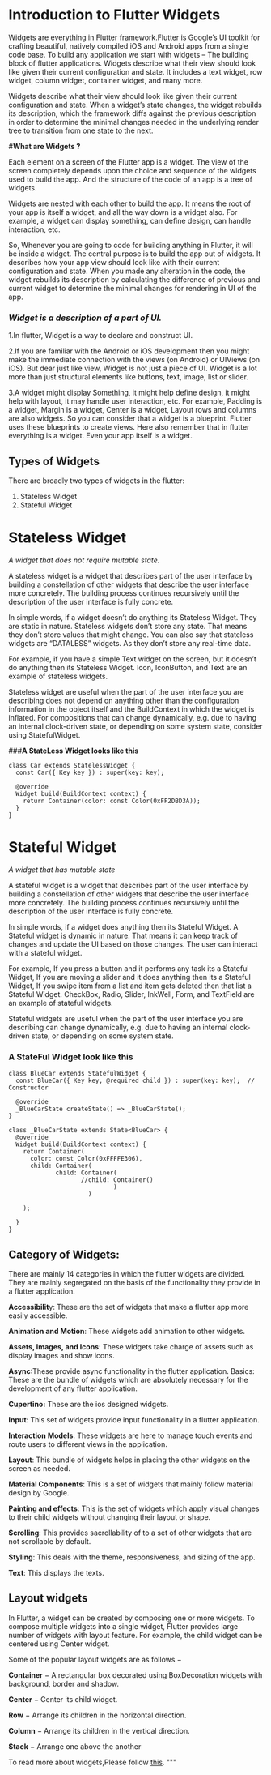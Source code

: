 # **Introduction to Flutter Widgets**
Widgets are everything in Flutter framework.Flutter is Google’s UI toolkit for crafting beautiful, natively compiled iOS and Android apps from a single code base. To build any application we start with widgets – The building block of flutter applications. Widgets describe what their view should look like given their current configuration and state. It includes a text widget, row widget, column widget, container widget, and many more. 

 Widgets describe what their view should look like given their current configuration and state. When a widget’s state changes, the widget rebuilds its description, which the framework diffs against the previous description in order to determine the minimal changes needed in the underlying render tree to transition from one state to the next.
 


#**What are Widgets ?**

 Each element on a screen of the Flutter app is a widget. The view of the screen completely depends upon the choice and sequence of the widgets used to build the app. And the structure of the code of an app is a tree of widgets. 

Widgets are nested with each other to build the app. It means the root of your app is itself a widget, and all the way down is a widget also. For example, a widget can display something, can define design, can handle interaction, etc.

So, Whenever you are going to code for building anything in Flutter, it will be inside a widget. The central purpose is to build the app out of widgets. It describes how your app view should look like with their current configuration and state. When you made any alteration in the code, the widget rebuilds its description by calculating the difference of previous and current widget to determine the minimal changes for rendering in UI of the app.

### ***Widget is a description of a part of UI.***
1.In flutter, Widget is a way to declare and construct UI.

2.If you are familiar with the Android or iOS development then you might make the immediate connection with the views (on Android) or UIViews (on iOS).
But dear just like view, Widget is not just a piece of UI. Widget is a lot more than just structural elements like buttons, text, image, list or slider.

3.A widget might display Something, it might help define design, it might help with layout, it may handle user interaction, etc.
For example, Padding is a widget, Margin is a widget, Center is a widget, Layout rows and columns are also widgets.
So you can consider that a widget is a blueprint. Flutter uses these blueprints to create views.
Here also remember that in flutter everything is a widget. Even your app itself is a widget.

## **Types of Widgets**

There are broadly two types of widgets in the flutter: 

1. Stateless Widget
2. Stateful Widget


# **Stateless Widget**
*A widget that does not require mutable state.*

A stateless widget is a widget that describes part of the user interface by building a constellation of other widgets that describe the user interface more concretely. The building process continues recursively until the description of the user interface is fully concrete.

In simple words, if a widget doesn’t do anything its Stateless Widget. They are static in nature.
Stateless widgets don’t store any state. That means they don’t store values that might change.
You can also say that stateless widgets are “DATALESS” widgets. As they don’t store any real-time data.


For example, if you have a simple Text widget on the screen, but it doesn’t do anything then its Stateless Widget.
Icon, IconButton, and Text are an example of stateless widgets.

Stateless widget are useful when the part of the user interface you are describing does not depend on anything other than the configuration information in the object itself and the BuildContext in which the widget is inflated. For compositions that can change dynamically, e.g. due to having an internal clock-driven state, or depending on some system state, consider using StatefulWidget.

###**A StateLess Widget looks like this** 


```
class Car extends StatelessWidget {
  const Car({ Key key }) : super(key: key);

  @override
  Widget build(BuildContext context) {
    return Container(color: const Color(0xFF2DBD3A));
  }
}
```













# **Stateful Widget**
*A widget that has mutable state*

A stateful widget is a widget that describes part of the user interface by building a constellation of other widgets that describe the user interface more concretely. The building process continues recursively until the description of the user interface is fully concrete.

In simple words, if a widget does anything then its Stateful Widget.
A Stateful widget is dynamic in nature. That means it can keep track of changes and update the UI based on those changes.
The user can interact with a stateful widget.

 For example, If you press a button and it performs any task its a Stateful Widget, If you are moving a slider and it does anything then its a Stateful Widget, If you swipe item from a list and item gets deleted then that list a Stateful Widget.
CheckBox, Radio, Slider, InkWell, Form, and TextField are an example of stateful widgets.


Stateful widgets are useful when the part of the user interface you are describing can change dynamically, e.g. due to having an internal clock-driven state, or depending on some system state.

### A StateFul Widget look like this 

```
class BlueCar extends StatefulWidget {
  const BlueCar({ Key key, @required child }) : super(key: key);  // Constructor

  @override
  _BlueCarState createState() => _BlueCarState();
}

class _BlueCarState extends State<BlueCar> {
  @override
  Widget build(BuildContext context) {
    return Container(
      color: const Color(0xFFFFE306),
      child: Container(
             child: Container(
                    //child: Container()
                             )
                      )
     
    );
    
  }
}
```

## **Category of Widgets**: 
There are mainly 14 categories in which the flutter widgets are divided. They are mainly segregated on the basis of the functionality they provide in a flutter application.

**Accessibilit**y: These are the set of widgets that make a flutter app more easily accessible.


**Animation and Motion**: These widgets add animation to other widgets.


**Assets, Images, and Icons**: These widgets take charge of assets such as display images and show icons.


**Async**:These provide async functionality in the flutter application.
Basics: These are the bundle of widgets which are absolutely necessary for the development of any flutter application.

**Cupertino:** These are the ios designed widgets.

**Input**: This set of widgets provide input functionality in a flutter application.


**Interaction Models**: These widgets are here to manage touch events and route users to different views in the application.


 **Layout**: This bundle of widgets helps in placing the other widgets on the screen as needed.


**Material Components**: This is a set of widgets that mainly follow material design by Google.


**Painting and effects**: This is the set of widgets which apply visual changes to their child widgets without changing their layout or shape.


**Scrolling**: This provides sacrollability of to a set of other widgets that are not scrollable by default.


**Styling**: This deals with the theme, responsiveness, and sizing of the app.

**Text**: This displays the texts.






## **Layout widgets**
In Flutter, a widget can be created by composing one or more widgets. To compose multiple widgets into a single widget, Flutter provides large number of widgets with layout feature. For example, the child widget can be centered using Center widget.

Some of the popular layout widgets are as follows −

**Container** − A rectangular box decorated using BoxDecoration widgets with background, border and shadow.

**Center** − Center its child widget.

**Row** − Arrange its children in the horizontal direction.

**Column** − Arrange its children in the vertical direction.

**Stack** − Arrange one above the another



To read more about widgets,Please follow [this](https://flutter.dev/docs/development/ui/widgets-intro).
"""
